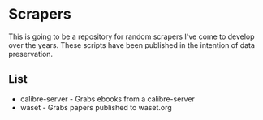 # Scrapers
This is going to be a repository for random scrapers I've come to develop over the years. These scripts have been published in the intention of data preservation.

## List
* calibre-server - Grabs ebooks from a calibre-server
* waset - Grabs papers published to waset.org


